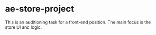 # ae-store-project
This is an auditioning task for a front-end position. The main focus is the store UI and logic.
